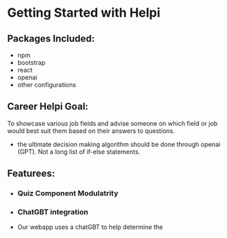 # Getting Started with Helpi

## Packages Included:
* npm
* bootstrap
* react
* openai
* other configurations

## Career Helpi Goal:
To showcase various job fields and advise someone on which field or job would best suit them based on their answers to questions.
- the ultimate decision making algorithm should be done through openai (GPT). Not a long list of if-else statements.

## Featurees:
 - ### Quiz Component Modulatrity
 - ### ChatGBT integration
  - Our webapp uses a chatGBT to help determine the

